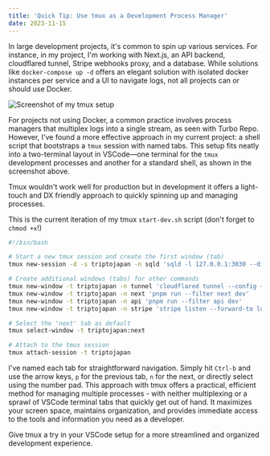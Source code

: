 ```yaml
---
title: 'Quick Tip: Use tmux as a Development Process Manager'
date: 2023-11-15
---
```


In large development projects, it's common to spin up various services. For instance, in my project,
I'm working with Next.js, an API backend, cloudflared tunnel, Stripe webhooks proxy, and a database.
While solutions like `docker-compose up -d` offers an elegant solution with isolated docker instances per service and a UI to navigate logs, not all projects can or should use Docker.

<img alt="Screenshot of my tmux setup" src="/blog/vscode-with-tmux.png" class="full-bleed" />

For projects not using Docker, a common practice involves process managers that multiplex logs into
a single stream, as seen with Turbo Repo. However, I've found a more effective approach in my
current project: a shell script that bootstraps a `tmux` session with named tabs. This setup fits
neatly into a two-terminal layout in VSCode—one terminal for the `tmux` development processes and
another for a standard shell, as shown in the screenshot above.

Tmux wouldn't work well for production but in development it offers a light-touch and DX friendly
approach to quickly spinning up and managing processes.

This is the current iteration of my tmux `start-dev.sh` script (don't forget to `chmod +x`!)

```bash
#!/bin/bash

# Start a new tmux session and create the first window (tab)
tmux new-session -d -s triptojapan -n sqld 'sqld -l 127.0.0.1:3030 --disable-namespaces'

# Create additional windows (tabs) for other commands
tmux new-window -t triptojapan -n tunnel 'cloudflared tunnel --config ~/.cloudflared/trip.yaml run --protocol http2'
tmux new-window -t triptojapan -n next 'pnpm run --filter next dev'
tmux new-window -t triptojapan -n api 'pnpm run --filter api dev'
tmux new-window -t triptojapan -n stripe 'stripe listen --forward-to localhost:3090/stripe/webhook'

# Select the 'next' tab as default
tmux select-window -t triptojapan:next

# Attach to the tmux session
tmux attach-session -t triptojapan
```

I've named each tab for straightforward navigation. Simply hit `Ctrl-b` and use the arrow keys, `p`
for the previous tab, `n` for the next, or directly select using the number pad. This approach with
tmux offers a practical, efficient method for managing multiple processes - with neither
multiplexing or a sprawl of VSCode terminal tabs that quickly get out of hand. It maximizes your
screen space, maintains organization, and provides immediate access to the tools and information you
need as a developer.

Give tmux a try in your VSCode setup for a more streamlined and organized development experience.
